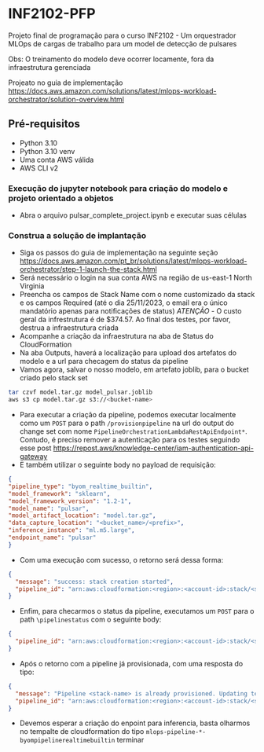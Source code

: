 # INF2102-PFP

Projeto final de programação para o curso INF2102 - Um orquestrador MLOps de cargas de trabalho para um model de detecção de pulsares

Obs: O treinamento do modelo deve ocorrer locamente, fora da infraestrutura gerenciada

Projeato no guia de implementação <https://docs.aws.amazon.com/solutions/latest/mlops-workload-orchestrator/solution-overview.html>

## Pré-requisitos

- Python 3.10
- Python 3.10 venv
- Uma conta AWS válida
- AWS CLI v2

### Execução do jupyter notebook para criação do modelo e projeto orientado a objetos

- Abra o arquivo pulsar_complete_project.ipynb e executar suas células

### Construa a solução de implantação

- Siga os passos do guia de implementação na seguinte seção <https://docs.aws.amazon.com/pt_br/solutions/latest/mlops-workload-orchestrator/step-1-launch-the-stack.html>
- Será necessário o login na sua conta AWS na região de us-east-1 North Virginia
- Preencha os campos de Stack Name com o nome customizado da stack e os campos Required (até o dia 25/11/2023, o email era o único mandatório apenas para notificações de status)
*ATENÇÃO* - O custo geral da infrestrutura é de $374.57. Ao final dos testes, por favor, destrua a infraestrutura criada
- Acompanhe a criação da infraestrutura na aba de Status do CloudFormation
- Na aba Outputs, haverá a localização para upload dos artefatos do modelo e a url para checagem do status da pipeline
- Vamos agora, salvar o nosso modelo, em artefato joblib, para o bucket criado pelo stack set

```bash
tar czvf model.tar.gz model_pulsar.joblib
aws s3 cp model.tar.gz s3://<bucket-name>
```

- Para executar a criação da pipeline, podemos executar localmente como um `POST` para o path `/provisionpipeline` na url do output do change set com nome `PipelineOrchestrationLambdaRestApiEndpoint*`. Contudo, é preciso remover a autenticação para os testes seguindo esse post <https://repost.aws/knowledge-center/iam-authentication-api-gateway>
- E também utilizar o seguinte body no payload de requisição:

```json
{
"pipeline_type": "byom_realtime_builtin",
"model_framework": "sklearn",
"model_framework_version": "1.2-1",
"model_name": "pulsar",
"model_artifact_location": "model.tar.gz",
"data_capture_location": "<bucket_name>/<prefix>",
"inference_instance": "ml.m5.large",
"endpoint_name": "pulsar"
}
```

- Com uma execução com sucesso, o retorno será dessa forma:

```json
{
  "message": "success: stack creation started", 
  "pipeline_id": "arn:aws:cloudformation:<region>:<account-id>:stack/<stack-id>"
}
```

- Enfim, para checarmos o status da pipeline, executamos um `POST` para o path `\pipelinestatus` com o seguinte body:

```json
{
  "pipeline_id": "arn:aws:cloudformation:<region>:<account-id>:stack/<stack-id>"
}
```

- Após o retorno com a pipeline já provisionada, com uma resposta do tipo:

```json
{
  "message": "Pipeline <stack-name> is already provisioned. Updating template parameters.", 
  "pipeline_id": "arn:aws:cloudformation:<region>:<account-id>:stack/<stack-id>"
}             
```

- Devemos esperar a criação do enpoint para inferencia, basta olharmos no tempalte de cloudformation do tipo `mlops-pipeline-*-byompipelinerealtimebuiltin` terminar